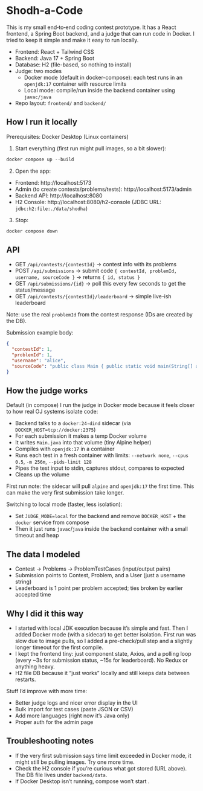 
# Shodh-a-Code

  This is my small end‑to‑end coding contest prototype. It has a React frontend, a Spring Boot backend, and a judge that can run code in Docker. I tried to keep it simple and make it easy to run locally.

  - Frontend: React + Tailwind CSS
  - Backend: Java 17 + Spring Boot
  - Database: H2 (file-based, so nothing to install)
  - Judge: two modes
    - Docker mode (default in docker-compose): each test runs in an `openjdk:17` container with resource limits
    - Local mode: compile/run inside the backend container using `javac/java`
  - Repo layout: `frontend/` and `backend/`

  ## How I run it locally

  Prerequisites: Docker Desktop (Linux containers)

  1) Start everything (first run might pull images, so a bit slower):

  ```powershell
  docker compose up --build
  ```

  2) Open the app:
  - Frontend: http://localhost:5173
  - Admin (to create contests/problems/tests): http://localhost:5173/admin
  - Backend API: http://localhost:8080
  - H2 Console: http://localhost:8080/h2-console (JDBC URL: `jdbc:h2:file:./data/shodha`)

  3) Stop:

  ```powershell
  docker compose down
  ```

  ## API

  - GET `/api/contests/{contestId}` → contest info with its problems
  - POST `/api/submissions` → submit code `{ contestId, problemId, username, sourceCode }` → returns `{ id, status }`
  - GET `/api/submissions/{id}` → poll this every few seconds to get the status/message
  - GET `/api/contests/{contestId}/leaderboard` → simple live-ish leaderboard

  Note: use the real `problemId` from the contest response (IDs are created by the DB).

  Submission example body:

  ```json
  {
    "contestId": 1,
    "problemId": 1,
    "username": "alice",
    "sourceCode": "public class Main { public static void main(String[] a){ java.util.Scanner sc=new java.util.Scanner(System.in); System.out.print(sc.nextInt()+sc.nextInt()); }}"
  }
  ```

  ## How the judge works 

  Default (in compose) I run the judge in Docker mode because it feels closer to how real OJ systems isolate code:
  - Backend talks to a `docker:24-dind` sidecar (via `DOCKER_HOST=tcp://docker:2375`)
  - For each submission it makes a temp Docker volume
  - It writes `Main.java` into that volume (tiny Alpine helper)
  - Compiles with `openjdk:17` in a container
  - Runs each test in a fresh container with limits: `--network none`, `--cpus 0.5`, `-m 256m`, `--pids-limit 128`
  - Pipes the test input to stdin, captures stdout, compares to expected
  - Cleans up the volume

  First run note: the sidecar will pull `alpine` and `openjdk:17` the first time. This can make the very first submission take longer.

  Switching to local mode (faster, less isolation):
  - Set `JUDGE_MODE=local` for the backend and remove `DOCKER_HOST` + the `docker` service from compose
  - Then it just runs `javac`/`java` inside the backend container with a small timeout and heap

  ## The data I modeled 

  - Contest → Problems → ProblemTestCases (input/output pairs)
  - Submission points to Contest, Problem, and a User (just a username string)
  - Leaderboard is 1 point per problem accepted; ties broken by earlier accepted time

  ## Why I did it this way 

  - I started with local JDK execution because it’s simple and fast. Then I added Docker mode (with a sidecar) to get better isolation. First run was slow due to image pulls, so I added a pre-check/pull step and a slightly longer timeout for the first compile.
  - I kept the frontend tiny: just component state, Axios, and a polling loop (every ~3s for submission status, ~15s for leaderboard). No Redux or anything heavy.
  - H2 file DB because it “just works” locally and still keeps data between restarts.

  Stuff I’d improve with more time:
  - Better judge logs and nicer error display in the UI
  - Bulk import for test cases (paste JSON or CSV)
  - Add more languages (right now it’s Java only)
  - Proper auth for the admin page

  ## Troubleshooting notes

  - If the very first submission says time limit exceeded in Docker mode, it might still be pulling images. Try one more time.
  - Check the H2 console if you’re curious what got stored (URL above). The DB file lives under `backend/data`.
  - If Docker Desktop isn’t running, compose won’t start .



